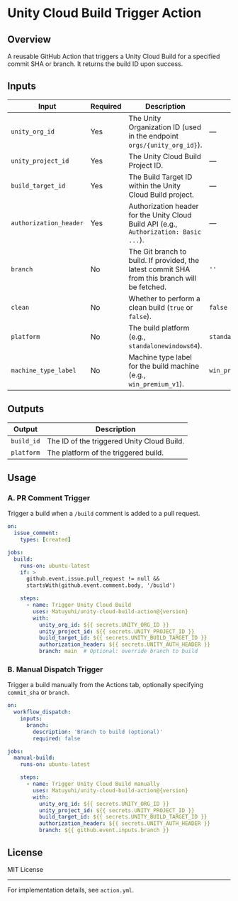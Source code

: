 # Unity Cloud Build Trigger Action

## Overview

A reusable GitHub Action that triggers a Unity Cloud Build for a specified commit SHA or branch. It returns the build ID upon success.

## Inputs

| Input                  | Required | Description                                                                                         | Default              |
| ---------------------- | -------- | --------------------------------------------------------------------------------------------------- | -------------------- |
| `unity_org_id`         | Yes      | The Unity Organization ID (used in the endpoint `orgs/{unity_org_id}`).                             | —                    |
| `unity_project_id`     | Yes      | The Unity Cloud Build Project ID.                                                                   | —                    |
| `build_target_id`      | Yes      | The Build Target ID within the Unity Cloud Build project.                                           | —                    |
| `authorization_header` | Yes      | Authorization header for the Unity Cloud Build API (e.g., `Authorization: Basic ...`).              | —                    |
| `branch`               | No       | The Git branch to build. If provided, the latest commit SHA from this branch will be fetched.       | `''`             |
| `clean`                | No       | Whether to perform a clean build (`true` or `false`).                                               | `false`              |
| `platform`             | No       | The build platform (e.g., `standalonewindows64`).                                                   | `standalonewindows64` |
| `machine_type_label`   | No       | Machine type label for the build machine (e.g., `win_premium_v1`).                                  | `win_premium_v1`     |

## Outputs

| Output     | Description                                |
|------------| ------------------------------------------ |
| `build_id` | The ID of the triggered Unity Cloud Build. |
| `platform` | The platform of the triggered build. |

## Usage

### A. PR Comment Trigger

Trigger a build when a `/build` comment is added to a pull request.

```yaml
on:
  issue_comment:
    types: [created]

jobs:
  build:
    runs-on: ubuntu-latest
    if: >
      github.event.issue.pull_request != null &&
      startsWith(github.event.comment.body, '/build')

    steps:
      - name: Trigger Unity Cloud Build
        uses: Matuyuhi/unity-cloud-build-action@{version}
        with:
          unity_org_id: ${{ secrets.UNITY_ORG_ID }}
          unity_project_id: ${{ secrets.UNITY_PROJECT_ID }}
          build_target_id: ${{ secrets.UNITY_BUILD_TARGET_ID }}
          authorization_header: ${{ secrets.UNITY_AUTH_HEADER }}
          branch: main  # Optional: override branch to build
```

### B. Manual Dispatch Trigger

Trigger a build manually from the Actions tab, optionally specifying `commit_sha` or `branch`.

```yaml
on:
  workflow_dispatch:
    inputs:
      branch:
        description: 'Branch to build (optional)'
        required: false

jobs:
  manual-build:
    runs-on: ubuntu-latest

    steps:
      - name: Trigger Unity Cloud Build manually
        uses: Matuyuhi/unity-cloud-build-action@{version}
        with:
          unity_org_id: ${{ secrets.UNITY_ORG_ID }}
          unity_project_id: ${{ secrets.UNITY_PROJECT_ID }}
          build_target_id: ${{ secrets.UNITY_BUILD_TARGET_ID }}
          authorization_header: ${{ secrets.UNITY_AUTH_HEADER }}
          branch: ${{ github.event.inputs.branch }}
```

## License

MIT License

---

For implementation details, see `action.yml`.
